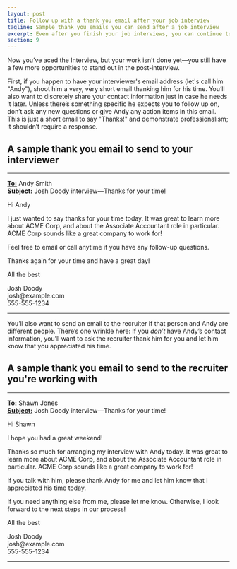 ```yaml
---
layout: post
title: Follow up with a thank you email after your job interview
tagline: Sample thank you emails you can send after a job interview
excerpt: Even after you finish your job interviews, you can continue to impress and stay in touch by sending thanks you emails.
section: 9
---
```


Now you’ve aced the Interview, but your work isn’t done yet—you still have a few more opportunities to stand out in the post-interview.

First, if you happen to have your interviewer's email address (let's call him "Andy"), shoot him a very, very short email thanking him for his time. You’ll also want to discretely share your contact information just in case he needs it later. Unless there’s something specific he expects you to follow up on, don’t ask any new questions or give Andy any action items in this email. This is just a short email to say "Thanks!" and demonstrate professionalism; it shouldn’t require a response. 

## A sample thank you email to send to your interviewer

<hr>
<div class='u-highlight'>
<p>
	<strong><u>To:</u></strong> Andy Smith <andy.smith@example.com><br>
	<strong><u>Subject:</u></strong> Josh Doody interview—Thanks for your time!
</p>
<p>Hi Andy</p>
<p>I just wanted to say thanks for your time today. It was great to learn more about ACME Corp, and about the Associate Accountant role in particular. ACME Corp sounds like a great company to work for!</p>
<p>Feel free to email or call anytime if you have any follow-up questions.</p>
<p>Thanks again for your time and have a great day!</p>

<p>All the best</p>
<p>Josh Doody<br>
josh@example.com<br>
555-555-1234</p>
</div>
<hr>


You’ll also want to send an email to the recruiter if that person and Andy are different people. There’s one wrinkle here: If you *don’t* have Andy’s contact information, you’ll want to ask the recruiter thank him for you and let him know that you appreciated his time.

## A sample thank you email to send to the recruiter you're working with

<hr>
<div class='u-highlight'>
<p>
	<strong><u>To:</u></strong> Shawn Jones <shawn.jones@example.com><br>
	<strong><u>Subject:</u></strong> Josh Doody interview—Thanks for your time!
</p>
<p>Hi Shawn</p>
<p>I hope you had a great weekend!</p>
<p>Thanks so much for arranging my interview with Andy today. It was great to learn more about ACME Corp, and about the Associate Accountant role in particular. ACME Corp sounds like a great company to work for!</p>
<p>If you talk with him, please thank Andy for me and let him know that I appreciated his time today.</p>
<p>If you need anything else from me, please let me know. Otherwise, I look forward to the next steps in our process!</p>

<p>All the best</p>
<p>Josh Doody<br>
josh@example.com<br>
555-555-1234</p>
</div>
<hr>

<script async id="_ck_1523" src="https://forms.convertkit.com/1523?v=5"></script>
